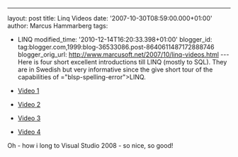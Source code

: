 ---
layout: post
title: Linq Videos
date: '2007-10-30T08:59:00.000+01:00'
author: Marcus Hammarberg
tags:
  - LINQ
modified_time: '2010-12-14T16:20:33.398+01:00'
blogger_id: tag:blogger.com,1999:blog-36533086.post-8640611487172888746
blogger_orig_url: http://www.marcusoft.net/2007/10/linq-videos.html ---
Here is four short excellent introductions till <span
id="SPELLING_ERROR_0" class="blsp-spelling-error">LINQ</span> (mostly to
<span id="SPELLING_ERROR_1" class="blsp-spelling-error">SQL</span>).
They are in Swedish but very informative since the give short tour of
the capabilities of <span>="blsp-spelling-error">LINQ</span>.

-   [Video
    1](http://blogs.msdn.com/johanl/archive/2007/10/29/linq-video-1-av-3.aspx)
-   [Video
    2](http://blogs.msdn.com/johanl/archive/2007/10/29/linq-to-sql-video-2-av-3.aspx)
-   [Video
    3](http://blogs.msdn.com/johanl/archive/2007/10/29/linq-to-sql-video-3-av-3.aspx)
-   [Video
    4](http://blogs.msdn.com/johanl/archive/2007/10/29/linq-to-sql-video-4-av-3.aspx)

Oh - how i long to Visual Studio 2008 - so nice, so good!
